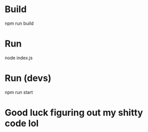 # Build 
npm run build 

# Run 
node index.js 

# Run (devs)
npm run start

# Good luck figuring out my shitty code lol
